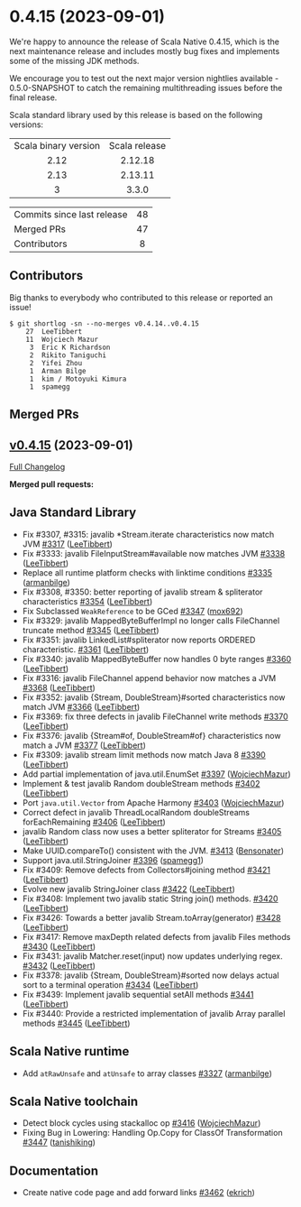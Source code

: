 
# 0.4.15 (2023-09-01)

We're happy to announce the release of Scala Native 0.4.15, which is the next maintenance release and includes mostly bug fixes and implements some of the missing JDK methods. 

We encourage you to test out the next major version nightlies available - 0.5.0-SNAPSHOT to catch the remaining multithreading issues before the final release. 


Scala standard library used by this release is based on the following versions:
<table>
<tbody>
  <tr>
    <td>Scala binary version</td>
    <td>Scala release</td>
  </tr>
  <tr>
    <td align="center">2.12</td>
    <td align="center">2.12.18</td>
  </tr>
  <tr>
    <td align="center">2.13</td>
    <td align="center">2.13.11</td>
  </tr>
  <tr>
    <td align="center">3</td>
    <td align="center">3.3.0</td>
  </tr>
</tbody>
</table>

<table>
<tbody>
  <tr>
    <td>Commits since last release</td>
    <td align="center">48</td>
  </tr>
  <tr>
    <td>Merged PRs</td>
    <td align="center">47</td>
  </tr>
    <tr>
  <td>Contributors</td>
    <td align="center">8</td>
  </tr>
</tbody>
</table>

## Contributors

Big thanks to everybody who contributed to this release or reported an issue!

```
$ git shortlog -sn --no-merges v0.4.14..v0.4.15
    27	LeeTibbert
    11	Wojciech Mazur
     3	Eric K Richardson
     2	Rikito Taniguchi
     2	Yifei Zhou
     1	Arman Bilge
     1	kim / Motoyuki Kimura
     1	spamegg
```

## Merged PRs

## [v0.4.15](https://github.com/scala-native/scala-native/tree/v0.4.15) (2023-09-01)

[Full Changelog](https://github.com/scala-native/scala-native/compare/v0.4.14...v0.4.15)

**Merged pull requests:**

## Java Standard Library
- Fix #3307, #3315: javalib *Stream.iterate characteristics now match JVM
  [\#3317](https://github.com/scala-native/scala-native/pull/3317)
  ([LeeTibbert](https://github.com/LeeTibbert))
- Fix #3333: javalib FileInputStream#available now matches JVM
  [\#3338](https://github.com/scala-native/scala-native/pull/3338)
  ([LeeTibbert](https://github.com/LeeTibbert))
- Replace all runtime platform checks with linktime conditions
  [\#3335](https://github.com/scala-native/scala-native/pull/3335)
  ([armanbilge](https://github.com/armanbilge))
- Fix #3308, #3350: better reporting of javalib stream & spliterator characteristics
  [\#3354](https://github.com/scala-native/scala-native/pull/3354)
  ([LeeTibbert](https://github.com/LeeTibbert))
- Fix Subclassed `WeakReference` to be GCed
  [\#3347](https://github.com/scala-native/scala-native/pull/3347)
  ([mox692](https://github.com/mox692))
- Fix #3329: javalib MappedByteBufferImpl no longer calls FileChannel truncate method
  [\#3345](https://github.com/scala-native/scala-native/pull/3345)
  ([LeeTibbert](https://github.com/LeeTibbert))
- Fix #3351: javalib LinkedList#spliterator now reports ORDERED characteristic.
  [\#3361](https://github.com/scala-native/scala-native/pull/3361)
  ([LeeTibbert](https://github.com/LeeTibbert))
- Fix #3340: javalib MappedByteBuffer now handles 0 byte ranges
  [\#3360](https://github.com/scala-native/scala-native/pull/3360)
  ([LeeTibbert](https://github.com/LeeTibbert))
- Fix #3316: javalib FileChannel append behavior now matches a JVM
  [\#3368](https://github.com/scala-native/scala-native/pull/3368)
  ([LeeTibbert](https://github.com/LeeTibbert))
- Fix #3352: javalib {Stream, DoubleStream}#sorted characteristics now match JVM
  [\#3366](https://github.com/scala-native/scala-native/pull/3366)
  ([LeeTibbert](https://github.com/LeeTibbert))
- Fix #3369: fix three defects in javalib FileChannel write methods
  [\#3370](https://github.com/scala-native/scala-native/pull/3370)
  ([LeeTibbert](https://github.com/LeeTibbert))
- Fix #3376: javalib {Stream#of, DoubleStream#of} characteristics now match a JVM
  [\#3377](https://github.com/scala-native/scala-native/pull/3377)
  ([LeeTibbert](https://github.com/LeeTibbert))
- Fix #3309: javalib stream limit methods now match Java 8
  [\#3390](https://github.com/scala-native/scala-native/pull/3390)
  ([LeeTibbert](https://github.com/LeeTibbert))
- Add partial implementation of java.util.EnumSet
  [\#3397](https://github.com/scala-native/scala-native/pull/3397)
  ([WojciechMazur](https://github.com/WojciechMazur))
- Implement & test javalib Random doubleStream methods
  [\#3402](https://github.com/scala-native/scala-native/pull/3402)
  ([LeeTibbert](https://github.com/LeeTibbert))
- Port `java.util.Vector` from Apache Harmony
  [\#3403](https://github.com/scala-native/scala-native/pull/3403)
  ([WojciechMazur](https://github.com/WojciechMazur))
- Correct defect in javalib ThreadLocalRandom doubleStreams forEachRemaining
  [\#3406](https://github.com/scala-native/scala-native/pull/3406)
  ([LeeTibbert](https://github.com/LeeTibbert))
- javalib Random class now uses a better spliterator for Streams
  [\#3405](https://github.com/scala-native/scala-native/pull/3405)
  ([LeeTibbert](https://github.com/LeeTibbert))
- Make UUID.compareTo() consistent with the JVM.
  [\#3413](https://github.com/scala-native/scala-native/pull/3413)
  ([Bensonater](https://github.com/Bensonater))
- Support java.util.StringJoiner
  [\#3396](https://github.com/scala-native/scala-native/pull/3396)
  ([spamegg1](https://github.com/spamegg1))
- Fix #3409: Remove defects from Collectors#joining method
  [\#3421](https://github.com/scala-native/scala-native/pull/3421)
  ([LeeTibbert](https://github.com/LeeTibbert))
- Evolve new javalib StringJoiner class
  [\#3422](https://github.com/scala-native/scala-native/pull/3422)
  ([LeeTibbert](https://github.com/LeeTibbert))
- Fix #3408: Implement two javalib static String join() methods.
  [\#3420](https://github.com/scala-native/scala-native/pull/3420)
  ([LeeTibbert](https://github.com/LeeTibbert))
- Fix #3426: Towards a better javalib Stream.toArray(generator)
  [\#3428](https://github.com/scala-native/scala-native/pull/3428)
  ([LeeTibbert](https://github.com/LeeTibbert))
- Fix #3417: Remove maxDepth related defects from javalib Files methods
  [\#3430](https://github.com/scala-native/scala-native/pull/3430)
  ([LeeTibbert](https://github.com/LeeTibbert))
- Fix #3431: javalib Matcher.reset(input) now updates underlying regex.
  [\#3432](https://github.com/scala-native/scala-native/pull/3432)
  ([LeeTibbert](https://github.com/LeeTibbert))
- Fix #3378: javalib {Stream, DoubleStream}#sorted now delays actual sort to a terminal operation
  [\#3434](https://github.com/scala-native/scala-native/pull/3434)
  ([LeeTibbert](https://github.com/LeeTibbert))
- Fix #3439: Implement javalib sequential setAll methods
  [\#3441](https://github.com/scala-native/scala-native/pull/3441)
  ([LeeTibbert](https://github.com/LeeTibbert))
- Fix #3440: Provide a restricted implementation of javalib Array parallel methods
  [\#3445](https://github.com/scala-native/scala-native/pull/3445)
  ([LeeTibbert](https://github.com/LeeTibbert))

## Scala Native runtime
- Add `atRawUnsafe` and `atUnsafe` to array classes
  [\#3327](https://github.com/scala-native/scala-native/pull/3327)
  ([armanbilge](https://github.com/armanbilge))

## Scala Native toolchain
- Detect block cycles using stackalloc op
  [\#3416](https://github.com/scala-native/scala-native/pull/3416)
  ([WojciechMazur](https://github.com/WojciechMazur))
- Fixing Bug in Lowering: Handling Op.Copy for ClassOf Transformation
  [\#3447](https://github.com/scala-native/scala-native/pull/3447)
  ([tanishiking](https://github.com/tanishiking))


## Documentation
- Create native code page and add forward links
  [\#3462](https://github.com/scala-native/scala-native/pull/3462)
  ([ekrich](https://github.com/ekrich))
